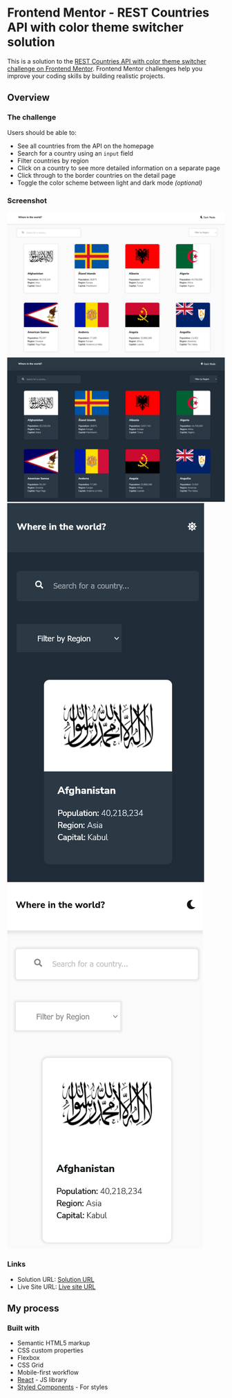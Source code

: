 # Frontend Mentor - REST Countries API with color theme switcher solution

This is a solution to the [REST Countries API with color theme switcher challenge on Frontend Mentor](https://www.frontendmentor.io/challenges/rest-countries-api-with-color-theme-switcher-5cacc469fec04111f7b848ca). Frontend Mentor challenges help you improve your coding skills by building realistic projects. 


## Overview

### The challenge

Users should be able to:

- See all countries from the API on the homepage
- Search for a country using an `input` field
- Filter countries by region
- Click on a country to see more detailed information on a separate page
- Click through to the border countries on the detail page
- Toggle the color scheme between light and dark mode *(optional)*

### Screenshot

![](./screenshots/Screenshot%202022-10-01%20at%2015-51-11%20React%20App.png)
![](./screenshots/Screenshot%202022-10-01%20at%2015-52-14%20React%20App.png)
![](./screenshots/Screenshot%202022-10-01%20at%2015-53-06%20React%20App.png)
![](./screenshots/Screenshot%202022-10-01%20at%2015-53-48%20React%20App.png)


### Links

- Solution URL: [Solution URL](https://github.com/lingal/rest-countries-app.git)
- Live Site URL: [Live site URL](https://your-live-site-url.com)

## My process

### Built with

- Semantic HTML5 markup
- CSS custom properties
- Flexbox
- CSS Grid
- Mobile-first workflow
- [React](https://reactjs.org/) - JS library
- [Styled Components](https://styled-components.com/) - For styles

